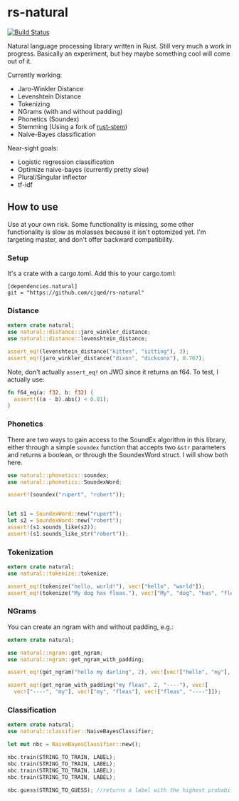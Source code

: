rs-natural
==========

[![Build Status](https://travis-ci.org/cjqed/rs-natural.svg?branch=master)](https://travis-ci.org/cjqed/rs-natural)

Natural language processing library written in Rust. Still very much a work in progress. Basically an experiment, but hey maybe something cool will come out of it.

Currently working:

* Jaro-Winkler Distance
* Levenshtein Distance
* Tokenizing
* NGrams (with and without padding) 
* Phonetics (Soundex)
* Stemming (Using a fork of [rust-stem](https://github.com/mrordinaire/rust-stem))
* Naive-Bayes classification
 
Near-sight goals:

* Logistic regression classification
* Optimize naive-bayes (currently pretty slow)
* Plural/Singular inflector
* tf-idf

## How to use ##

Use at your own risk. Some functionality is missing, some other functionality is slow as molasses because it isn't optomized yet. I'm targeting master, and don't offer backward compatibility. 

### Setup ###
It's a crate with a cargo.toml. Add this to your cargo.toml:

```
[dependencies.natural]
git = "https://github.com/cjqed/rs-natural"
```

### Distance ###

```rust
extern crate natural;
use natural::distance::jaro_winkler_distance;
use natural::distance::levenshtein_distance;

assert_eq!(levenshtein_distance("kitten", "sitting"), 3);
assert_eq!(jaro_winkler_distance("dixon", "dicksonx"), 0.767); 

```

Note, don't actually `assert_eq!` on JWD since it returns an f64. To test, I actually use:

```rust
fn f64_eq(a: f32, b: f32) {
  assert!((a - b).abs() < 0.01);
}

```

### Phonetics ###

There are two ways to gain access to the SoundEx algorithm in this library, either through a simple `soundex` function that accepts two `&str` parameters and returns a boolean, or through the SoundexWord struct. I will show both here.

```rust
use natural::phonetics::soundex;
use natural::phonetics::SoundexWord;

assert!(soundex("rupert", "robert"));


let s1 = SoundexWord::new("rupert");
let s2 = SoundexWord::new("robert");
assert!(s1.sounds_like(s2));
assert!(s1.sounds_like_str("robert"));

```

### Tokenization ###

```rust
extern crate natural;
use natural::tokenize::tokenize;

assert_eq!(tokenize("hello, world!"), vec!["hello", "world"]);
assert_eq!(tokenize("My dog has fleas."), vec!["My", "dog", "has", "fleas"]);

```

### NGrams ###

You can create an ngram with and without padding, e.g.:

```rust
extern crate natural;

use natural::ngram::get_ngram;
use natural::ngram::get_ngram_with_padding;

assert_eq!(get_ngram("hello my darling", 2), vec![vec!["hello", "my"], vec!["my", "darling"]]);

assert_eq!(get_ngram_with_padding("my fleas", 2, "----"), vec![
  vec!["----", "my"], vec!["my", "fleas"], vec!["fleas", "----"]]);
```

### Classification ###

```rust
extern crate natural;
use natural::classifier::NaiveBayesClassifier;

let mut nbc = NaiveBayesClassifier::new();

nbc.train(STRING_TO_TRAIN, LABEL);
nbc.train(STRING_TO_TRAIN, LABEL);
nbc.train(STRING_TO_TRAIN, LABEL);
nbc.train(STRING_TO_TRAIN, LABEL);

nbc.guess(STRING_TO_GUESS); //returns a label with the highest probability
```
